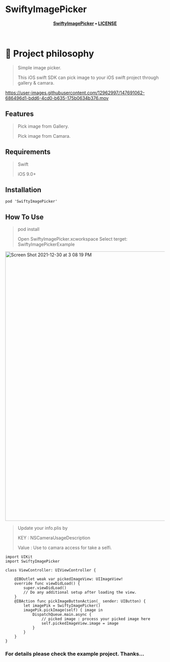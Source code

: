 # SwiftyImagePicker

<div align="center">

**[SwiftyImagePicker](https://github.com/shuvokr/SwiftyImagePicker) • 
[LICENSE](https://github.com/shuvokr/SwiftyImagePicker/blob/master/LICENSE)**

</div>

<br />

# 🧐 Project philosophy

> Simple image picker.
> 
> This iOS swift SDK can pick image to your iOS swift project through gallery & camara.


https://user-images.githubusercontent.com/12962997/147691062-686496d1-bdd6-4cd0-b635-175b0634b376.mov


## Features
> Pick image from Gallery.
> 
> Pick image from Camara.

## Requirements
> Swift
> 
> iOS 9.0+

## Installation
```
pod 'SwiftyImagePicker'
```

## How To Use
> pod install
> 
> Open SwiftyImagePicker.xcworkspace
> Select terget: SwiftyImagePickerExample

<img width="851" alt="Screen Shot 2021-12-30 at 3 08 19 PM" src="https://user-images.githubusercontent.com/12962997/147737735-ffe1ae13-8c81-4d50-9fe6-d64eedf998cb.png">


> Update your info.plis by
>
> KEY   : NSCameraUsageDescription
>
> Value : Use to camara access for take a selfi.


```
import UIKit
import SwiftyImagePicker

class ViewController: UIViewController {

    @IBOutlet weak var pickedImageView: UIImageView!
    override func viewDidLoad() {
        super.viewDidLoad()
        // Do any additional setup after loading the view.
    }
    @IBAction func pickImageButtonAction(_ sender: UIButton) {
        let imagePik = SwiftyImagePicker()
        imagePik.pickImage(self) { image in
            DispatchQueue.main.async {
                // picked image : process your picked image here
                self.pickedImageView.image = image
            }
        }
    }
}
```

### For details please check the example project. Thanks...
